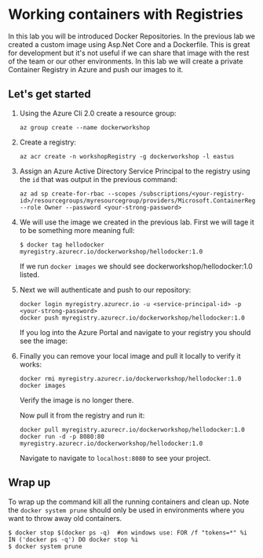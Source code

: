 # Working containers with Registries

In this lab you will be introduced Docker Repositories.  In the previous lab we created a custom image using Asp.Net Core and a Dockerfile.  This is great for development but it's not useful if we can share that image with the rest of the team or our other environments.  In this lab we will create a private Container Registry in Azure and push our images to it.

## Let's get started

1. Using the Azure Cli 2.0 create a resource group:

    ```
    az group create --name dockerworkshop
    ```

2. Create a registry:

    ```
    az acr create -n workshopRegistry -g dockerworkshop -l eastus
    ```

7.  Assign an Azure Active Directory Service Principal to the registry using the ```id``` that was output in the previous command:

    ```
    az ad sp create-for-rbac --scopes /subscriptions/<your-registry-id>/resourcegroups/myresourcegroup/providers/Microsoft.ContainerRegistry/registries/workshopRegistry --role Owner --password <your-strong-password>
    ```

8. We will use the image we created in the previous lab.  First we will tage it to be something more meaning full:

    ```
    $ docker tag hellodocker myregistry.azurecr.io/dockerworkshop/hellodocker:1.0
    ```

    If we run ```docker images``` we should see dockerworkshop/hellodocker:1.0 listed.

9. Next we will authenticate and push to our repository:

    ```
    docker login myregistry.azurecr.io -u <service-principal-id> -p <your-strong-password>
    docker push myregistry.azurecr.io/dockerworkshop/hellodocker:1.0
    ```

    If you log into the Azure Portal and navigate to your registry you should see the image:


10. Finally you can remove your local image and pull it locally to verify it works:

    ```
    docker rmi myregistry.azurecr.io/dockerworkshop/hellodocker:1.0
    docker images
    ```

    Verify the image is no longer there.

    Now pull it from the registry and run it:

    ```
    docker pull myregistry.azurecr.io/dockerworkshop/hellodocker:1.0
    docker run -d -p 8080:80 myregistry.azurecr.io/dockerworkshop/hellodocker:1.0
    ```

     Navigate to navigate to ```localhost:8080``` to see your project. 


## Wrap up
To wrap up the command kill all the running containers and clean up.  Note the ```docker system prune``` should only be used in environments where you want to throw away old containers.

```
$ docker stop $(docker ps -q)  #on windows use: FOR /f "tokens=*" %i IN ('docker ps -q') DO docker stop %i
$ docker system prune
```

